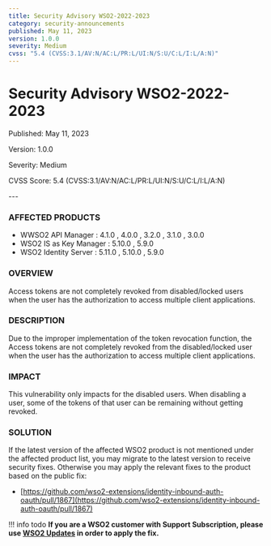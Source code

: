 ```yaml
---
title: Security Advisory WSO2-2022-2023
category: security-announcements
published: May 11, 2023
version: 1.0.0
severity: Medium
cvss: "5.4 (CVSS:3.1/AV:N/AC:L/PR:L/UI:N/S:U/C:L/I:L/A:N)"
---
```


# Security Advisory WSO2-2022-2023

<p class="doc-info">Published: May 11, 2023</p>
<p class="doc-info">Version: 1.0.0</p>
<p class="doc-info">Severity: Medium</p>
<p class="doc-info">CVSS Score: 5.4 (CVSS:3.1/AV:N/AC:L/PR:L/UI:N/S:U/C:L/I:L/A:N)</p>
---

### AFFECTED PRODUCTS
* WWSO2 API Manager : 4.1.0 , 4.0.0 , 3.2.0 , 3.1.0 , 3.0.0
* WSO2 IS as Key Manager : 5.10.0 , 5.9.0
* WSO2 Identity Server : 5.11.0 , 5.10.0 , 5.9.0

### OVERVIEW
Access tokens are not completely revoked from disabled/locked users when the user has the authorization to access multiple client applications.


### DESCRIPTION
Due to the improper implementation of the token revocation function, the Access tokens are not completely revoked from the disabled/locked user when the user has the authorization to access multiple client applications.


### IMPACT
This vulnerability only impacts for the disabled users. When disabling a user, some of the tokens of that user can be remaining without getting revoked.


### SOLUTION
If the latest version of the affected WSO2 product is not mentioned under the affected product list, you may migrate to the latest version to receive security fixes. Otherwise you may apply the relevant fixes to the product based on the public fix: 

* [https://github.com/wso2-extensions/identity-inbound-auth-oauth/pull/1867](https://github.com/wso2-extensions/identity-inbound-auth-oauth/pull/1867)


!!! info todo
    **If you are a WSO2 customer with Support Subscription, please use [WSO2 Updates](https://wso2.com/updates/) in order to apply the fix.**

